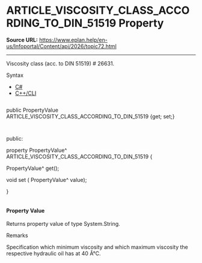 # ARTICLE_VISCOSITY_CLASS_ACCORDING_TO_DIN_51519 Property

**Source URL:** https://www.eplan.help/en-us/Infoportal/Content/api/2026/topic72.html

---

Viscosity class (acc. to DIN 51519) # 26631.

Syntax

- [C#](#i-syntax-CS)
- [C++/CLI](#i-syntax-CPP2005)

```
```
public PropertyValue ARTICLE_VISCOSITY_CLASS_ACCORDING_TO_DIN_51519 {get; set;}
```
```

```
```
public:

property PropertyValue^ ARTICLE_VISCOSITY_CLASS_ACCORDING_TO_DIN_51519 {

   PropertyValue^ get();

   void set (    PropertyValue^ value);

}
```
```

#### Property Value

Returns property value of type System.String.

Remarks

Specification which minimum viscosity and which maximum viscosity the respective hydraulic oil has at 40 Â°C.
